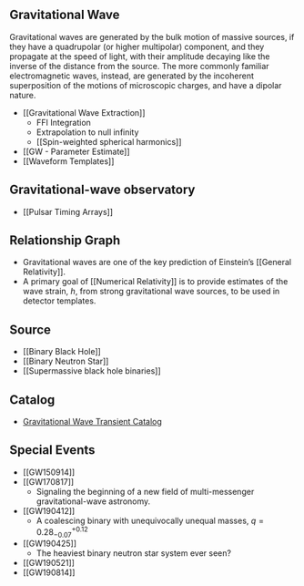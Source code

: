 ## Gravitational Wave

Gravitational waves are generated by the bulk motion of massive sources, if they have a quadrupolar (or higher multipolar) component, and they propagate at the speed of light, with their amplitude decaying like the inverse of the distance from the source. The more commonly familiar electromagnetic waves, instead, are generated by the incoherent superposition of the motions of microscopic charges, and have a dipolar nature.

- [[Gravitational Wave Extraction]]
	- FFI Integration
	- Extrapolation to null infinity
	- [[Spin-weighted spherical harmonics]]
- [[GW - Parameter Estimate]]
- [[Waveform Templates]]

## Gravitational-wave observatory

- [[Pulsar Timing Arrays]]

## Relationship Graph

- Gravitational waves are one of the key prediction of Einstein’s [[General Relativity]]. 
- A primary goal of [[Numerical Relativity]] is to provide estimates of the wave strain, $h$, from strong gravitational wave sources, to be used in detector templates.

## Source

- [[Binary Black Hole]]
- [[Binary Neutron Star]]
- [[Supermassive black hole binaries]]

## Catalog

- [Gravitational Wave Transient Catalog](https://www.gw-openscience.org/eventapi/html/GWTC/) 

## Special Events

- [[GW150914]]
- [[GW170817]]
	- Signaling the beginning of a new field of multi-messenger gravitational-wave astronomy.
- [[GW190412]]
	- A coalescing binary with unequivocally unequal masses, $q=0.28_{-0.07}^{+0.12}$
- [[GW190425]]
	- The heaviest binary neutron star system ever seen?
- [[GW190521]]
- [[GW190814]]